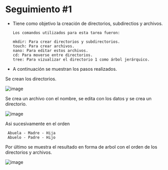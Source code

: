 # Seguimiento #1

- Tiene como objetivo la creación de directorios, subdirectios y archivos.

      Los comandos utilizados para esta tarea fueron:
      
      mkdir: Para crear directorios y subdirectorios.
      touch: Para crear archivos.
      nano: Para editar estos archivos.
      cd: Para moverse entre directorios.
      tree: Para vizualizar el directorio 1 como árbol jerárquico.
      
 - A continuación se muestran los pasos realizados.

Se crean los directorios.

![image](https://user-images.githubusercontent.com/101071837/169680224-830316f1-c976-4c5a-bc9f-00615bacee47.png)

Se crea un archivo con el nombre, se edita con los datos y se crea un directorio.

![image](https://user-images.githubusercontent.com/101071837/169680319-757d27c8-0441-4183-87dd-7127ec1ccffb.png)

Asi sucesivamente en el orden 
     
     Abuela - Madre - Hija
     Abuelo - Padre - Hijo
     
 Por último se muestra el resultado en forma de arbol con el orden de los directorios y archivos.

![image](https://user-images.githubusercontent.com/101071837/169680358-3a9f79c3-5d51-4e7e-b5ae-b35fa5850da7.png)


